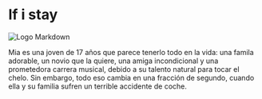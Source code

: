 # If i stay

![Logo Markdown](https://cdn.discordapp.com/attachments/1011284720350412802/1025068038942363728/1200x1200bf-60.jpg )

Mia es una joven de 17 años que parece tenerlo todo en la vida: una famila adorable, un novio que la quiere, una amiga incondicional y una prometedora carrera musical, debido a su talento natural para tocar el chelo. Sin embargo, todo eso cambia en una fracción de segundo, cuando ella y su familia sufren un terrible accidente de coche.
